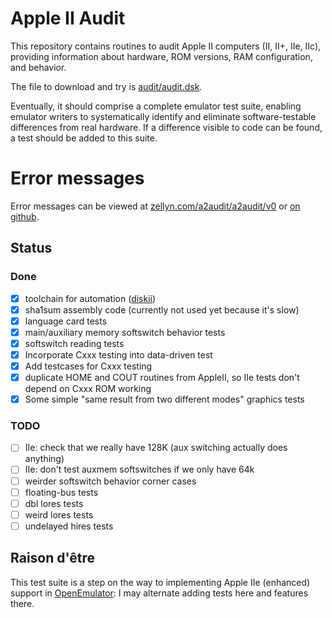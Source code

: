 # Apple II Audit

This repository contains routines to audit Apple II computers (II,
II+, IIe, IIc), providing information about hardware, ROM versions,
RAM configuration, and behavior.

The file to download and try is
[audit/audit.dsk](https://github.com/zellyn/a2audit/blob/master/audit/audit.dsk).

Eventually, it should comprise a complete emulator test suite,
enabling emulator writers to systematically identify and eliminate
software-testable differences from real hardware. If a difference
visible to code can be found, a test should be added to this suite.

# Error messages

Error messages can be viewed at
[zellyn.com/a2audit/a2audit/v0](http://zellyn.com/a2audit/v0/) or
[on github](https://github.com/zellyn/a2audit/blob/master/v0/index.md).

## Status

### Done

- [x] toolchain for automation ([diskii](https://github.com/zellyn/diskii))
- [x] sha1sum assembly code (currently not used yet because it's slow)
- [x] language card tests
- [x] main/auxiliary memory softswitch behavior tests
- [x] softswitch reading tests
- [x] Incorporate Cxxx testing into data-driven test
- [x] Add testcases for Cxxx testing
- [x] duplicate HOME and COUT routines from AppleII, so IIe tests
      don't depend on Cxxx ROM working
- [x] Some simple "same result from two different modes" graphics tests

### TODO

- [ ] IIe: check that we really have 128K (aux switching actually does
      anything)
- [ ] IIe: don't test auxmem softswitches if we only have 64k
- [ ] weirder softswitch behavior corner cases
- [ ] floating-bus tests
- [ ] dbl lores tests
- [ ] weird lores tests
- [ ] undelayed hires tests

## Raison d'être

This test suite is a step on the way to implementing Apple IIe
(enhanced) support in
[OpenEmulator](http://openemulatorproject.github.io/): I may alternate
adding tests here and features there.
